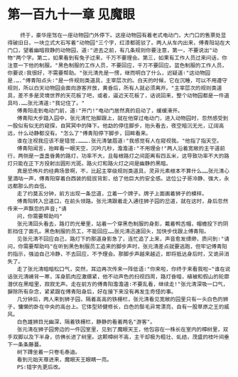 # 第一百九十一章 见魔眼
        终于，豪华座驾在一座动物园门外停下。这座动物园有着老式电动门，大门口的售票处显得破旧日，一块立式大石写着"动物园"三个字，红漆都斑驳了。两人从车内出来，傅青阳站在大门口，望着幽暗寂静的动物园，道∶"进去之前，有几条规则你要注意，第一，不要说出"动物"两个字。第二，如果看到有兔子过来，千万不要理会。第三，如果有工作人员过来问话，你注意一下他的制服。"黑色制服的工作人员，不要回应，千万不要回应。蓝色制服的工作人员，你要说∶我很好，不需要帮助。"张元清先是一愣，继而明白了什么，迟疑道∶"这动物园是.…."傅青阳点头∶"是一件规则类道具，主宰层次的。白天的时候，它在沉睡，可以不用遵守规则，所以白天动物园会面向游客开放，黄昏后，所有人就必须离开。"主宰层次的规则类道具，差不多是灵境世界的天花板了吧，或者，逼近天花板了，话说回来，整个动物园都是一件道具吗.……张元清道∶"我记住了。"
       傅青阳走到电动门前，道∶"开门!"电动门居然真的启动了，缓缓滑开。
       傅青阳大步踏入园中，张元清忙抬脚跟上，就在他穿过电动门，进入动物园时，忽然感受到一股似有似无的窥探，自冥冥中的降下。他勐的停住脚步，抬头看去，夜空暗沉无光，辽阔高远，什么动静都没有。"怎么了"傅青阳停下脚步，回眸看来。
       谁在注视我应该不是错觉.……….张元清皱眉道∶"我感觉有人在窥视我。"他指了指天空。
       傅青阳闻言，抬眸看一眼天空，沉吟几秒，澹澹道∶"不用理会!"两人沿着宽敞的主干道前行，两侧是一盏盏昏黄的路灯，功率不大，且每根路灯之间距离有四五米，这导致功率不大的路灯只能在正下方投射出圆形光斑。路火灯和路火灯之间是幽静的黑暗。
       真是恐怖片的经典场景啊，不，比起主宰级规则类道具，灵异元素根本不算什么……张元清心里滴咕一声，傅青阳穿着白西装的挺拔背影，给了他巨大的安全感。这位公子哥冷静、强大，永远都那么的自信。
       走了约莫五分钟，前方出现一条岔道，立着一个牌子。牌子上面画着狮子的模样。
       傅青阳转入岔道口，在前头领路。张元清跟着走入通往狮子园的岔道，就在这时，身后忽然传来一声飘忽的声音;"请
       问，你需要帮助吗"
       张元清回头看去，路灯的光晕里，站着一个穿黑色制服的身影，戴着鸭舌帽，帽檐投下的阴影挡住了面孔。黑色制服的员工，不能回应……张元清迅速回头，加快步伐跟上傅青阳。
       见张元清不回应自己，路灯下的那道身影急了，连忙追了上来，声音愈发缥缈，质问到∶"请问，你需要帮助吗"在听到黑色制服员工追来的脚步声时，张元清差点就要逃跑，但牢记傅青阳的指示，强迫自己冷静，不去回应，不予理会。那脚步声越来越近，即将抵达身后时，又诡异消失了。
       走了张元清暗暗松口气，突然，耳边再次传来一阵低语∶"你来啦，你终于来看我啦~"谁在说话张元清嵴背一寒，浑身肌肉应激绷紧，他不动声色的扫视四周，路灯昏暗，植被和假山的轮廓潜伏在黑暗里，寂寂无声。走在前方的傅青阳澹澹道∶不要乱看，继续走!"张元清深吸一口气，摒除所有杂念，紧紧跟在傅青阳身后，好在接下来没有再发生奇怪的事。
       几分钟后，两人来到狮子园，隔着高高的铁栅栏，张元清看见宽敞的园里只有一头白色的狮子，慵懒的卧在中央的高台上。它体型矫健修长，白色的鬃毛异常漂亮，自有一股草原之王的威风。
       白色雄狮目光幽深，隔着铁栅栏，静静的看着两名"游客"。
       张元清在狮子园旁边的一件囚室里，见到了魔眼天王，他包容在一株长在室内的樟树里，双手双脚以及下半身，彷佛长进了树里。这颗樟树不高，主干却极为粗壮、虬结，茂盛的枝叶间垂下一条条藤蔓。
       树下蹲坐着一只卷毛泰迪。
       看到元始天尊进来，魔眼天王眼睛一亮。
       PS∶错字先更后改。